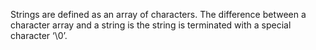 Strings are defined as an array of characters. The difference between a character array and a string is the string is terminated with a special character ‘\0’.